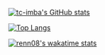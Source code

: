 [![tc-imba's GitHub stats](https://github-readme-stats-peach-two.vercel.app/api?username=renn08&count_private=true&hide=contribs,prs&show_icons=true)](https://github.com/anuraghazra/github-readme-stats)

[![Top Langs](https://github-readme-stats.vercel.app/api/top-langs/?username=renn08&layout=compact)](https://github.com/anuraghazra/github-readme-stats)


[![renn08's wakatime stats](https://github-readme-stats-peach-two.vercel.app/api/wakatime?username=renn08&layout=compact)](https://github.com/anuraghazra/github-readme-stats)



